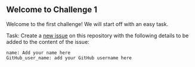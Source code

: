 ## Welcome to Challenge 1

Welcome to the first challenge!
We will start off with an easy task.

Task:
Create a [new issue](https://GitHub.com/scaleracademy/scaler-september-open-source-challenge/issues/new) on this repository with the following details to be added to the content of the issue:

```
name: Add your name here
GitHub_user_name: add your GitHub username here
```
